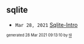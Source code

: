 ## sqlite


* <code>Mar 28, 2021</code> [Sqlite-Intro](2021-03-28T09-12-38-sqlite-intro.md)

<sup><sub>generated 28 Mar 2021 09:13:10 by <a href='https://github.com/senorprogrammer/til'>til</a></sub></sup>
